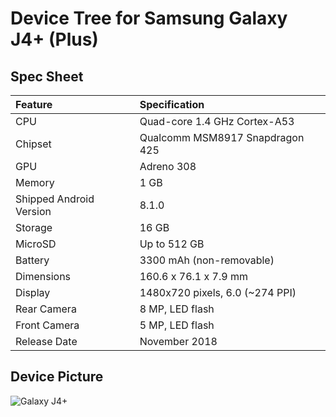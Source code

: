 # Device Tree for Samsung Galaxy J4+ (Plus)

## Spec Sheet

| Feature                 | Specification                     |
| :---------------------- | :-------------------------------- |
| CPU                     | Quad-core 1.4 GHz Cortex-A53      |
| Chipset                 | Qualcomm MSM8917 Snapdragon 425   |
| GPU                     | Adreno 308                        |
| Memory                  | 1 GB	                          |
| Shipped Android Version | 8.1.0                             |
| Storage                 | 16 GB                             |
| MicroSD                 | Up to 512 GB                      |
| Battery                 | 3300 mAh (non-removable)          |
| Dimensions              | 160.6 x 76.1 x 7.9 mm             |
| Display                 | 1480x720 pixels, 6.0 (~274 PPI)   |
| Rear Camera             | 8 MP, LED flash                   |
| Front Camera            | 5 MP, LED flash                   |
| Release Date            | November 2018                     |

## Device Picture

![Galaxy J4+](https://smsoptimizedimages.azureedge.net/0017658_samsung-galaxy-j4-plus-16gb-siyah-sm-j415f_415.jpeg "Galaxy J4+")